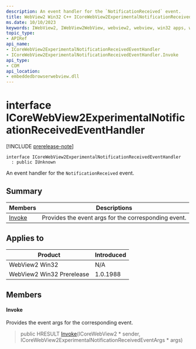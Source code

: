 ```yaml
---
description: An event handler for the `NotificationReceived` event.
title: WebView2 Win32 C++ ICoreWebView2ExperimentalNotificationReceivedEventHandler
ms.date: 10/10/2023
keywords: IWebView2, IWebView2WebView, webview2, webview, win32 apps, win32, edge, ICoreWebView2, ICoreWebView2Controller, browser control, edge html, ICoreWebView2ExperimentalNotificationReceivedEventHandler
topic_type: 
- APIRef
api_name:
- ICoreWebView2ExperimentalNotificationReceivedEventHandler
- ICoreWebView2ExperimentalNotificationReceivedEventHandler.Invoke
api_type:
- COM
api_location:
- embeddedbrowserwebview.dll
---
```


# interface ICoreWebView2ExperimentalNotificationReceivedEventHandler

[!INCLUDE [prerelease-note](../includes/prerelease-note.md)]

```
interface ICoreWebView2ExperimentalNotificationReceivedEventHandler
  : public IUnknown
```

An event handler for the `NotificationReceived` event.

## Summary

 Members                        | Descriptions
--------------------------------|---------------------------------------------
[Invoke](#invoke) | Provides the event args for the corresponding event.

## Applies to

Product                         | Introduced
--------------------------------|---------------------------------------------
WebView2 Win32            |    N/A
WebView2 Win32 Prerelease |    1.0.1988

## Members

#### Invoke

Provides the event args for the corresponding event.

> public HRESULT [Invoke](#invoke)(ICoreWebView2 * sender, ICoreWebView2ExperimentalNotificationReceivedEventArgs * args)

